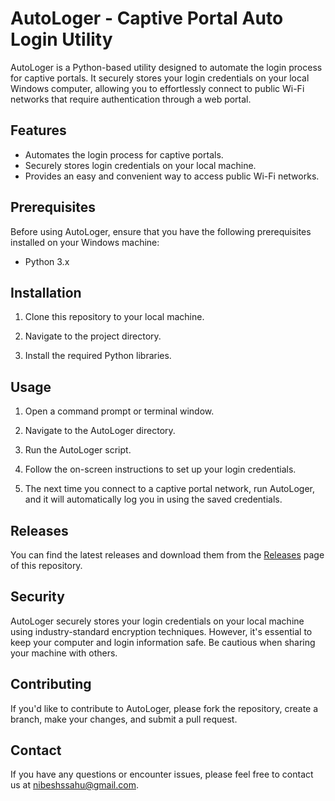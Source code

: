 # AutoLoger - Captive Portal Auto Login Utility

AutoLoger is a Python-based utility designed to automate the login process for captive portals. It securely stores your login credentials on your local Windows computer, allowing you to effortlessly connect to public Wi-Fi networks that require authentication through a web portal.

## Features

- Automates the login process for captive portals.
- Securely stores login credentials on your local machine.
- Provides an easy and convenient way to access public Wi-Fi networks.

## Prerequisites

Before using AutoLoger, ensure that you have the following prerequisites installed on your Windows machine:

- Python 3.x

## Installation

1. Clone this repository to your local machine.

2. Navigate to the project directory.

3. Install the required Python libraries.

## Usage

1. Open a command prompt or terminal window.

2. Navigate to the AutoLoger directory.

3. Run the AutoLoger script.

4. Follow the on-screen instructions to set up your login credentials.

5. The next time you connect to a captive portal network, run AutoLoger, and it will automatically log you in using the saved credentials.

## Releases

You can find the latest releases and download them from the [Releases](https://github.com/nibesh0/AutoLoger/releases) page of this repository.

## Security

AutoLoger securely stores your login credentials on your local machine using industry-standard encryption techniques. However, it's essential to keep your computer and login information safe. Be cautious when sharing your machine with others.

## Contributing

If you'd like to contribute to AutoLoger, please fork the repository, create a branch, make your changes, and submit a pull request.


## Contact

If you have any questions or encounter issues, please feel free to contact us at nibeshssahu@gmail.com.
